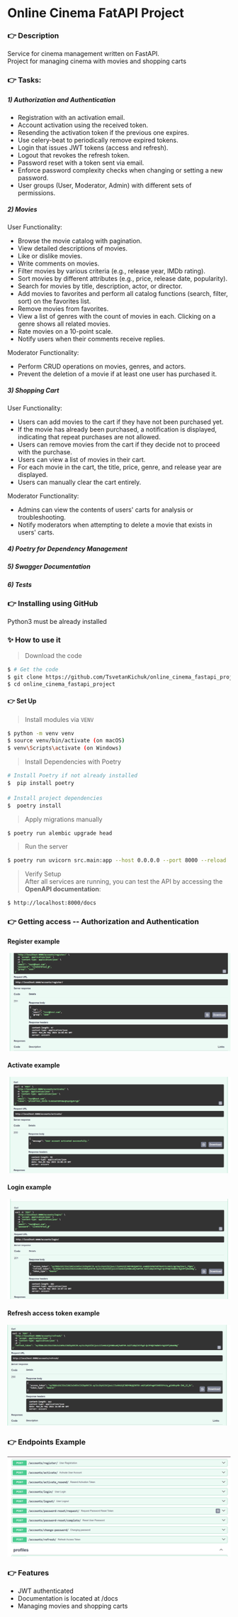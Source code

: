 ﻿# Online Cinema FatAPI Project

### 👉 Description

Service for cinema management written on FastAPI.  
Project for managing cinema with movies and shopping carts

### 👉 Tasks:
##### 1) Authorization and Authentication

* Registration with an activation email.
* Account activation using the received token.
* Resending the activation token if the previous one expires.
* Use celery-beat to periodically remove expired tokens.
* Login that issues JWT tokens (access and refresh).
* Logout that revokes the refresh token.
* Password reset with a token sent via email.
* Enforce password complexity checks when changing or setting a new password.
* User groups (User, Moderator, Admin) with different sets of permissions.

##### 2) Movies

User Functionality:
* Browse the movie catalog with pagination.
* View detailed descriptions of movies.
* Like or dislike movies.
* Write comments on movies.
* Filter movies by various criteria (e.g., release year, IMDb rating).
* Sort movies by different attributes (e.g., price, release date, popularity).
* Search for movies by title, description, actor, or director.
* Add movies to favorites and perform all catalog functions (search, filter, sort) on the favorites list.
* Remove movies from favorites.
* View a list of genres with the count of movies in each. Clicking on a genre shows all related movies.
* Rate movies on a 10-point scale.
* Notify users when their comments receive replies.

Moderator Functionality:
* Perform CRUD operations on movies, genres, and actors.
* Prevent the deletion of a movie if at least one user has purchased it.

##### 3) Shopping Cart

User Functionality:
* Users can add movies to the cart if they have not been purchased yet.
* If the movie has already been purchased, a notification is displayed,
indicating that repeat purchases are not allowed.
* Users can remove movies from the cart if they decide not to proceed with the purchase.
* Users can view a list of movies in their cart.
* For each movie in the cart, the title, price, genre, and release year are displayed.
* Users can manually clear the cart entirely.

Moderator Functionality:
* Admins can view the contents of users' carts for analysis or troubleshooting.
* Notify moderators when attempting to delete a movie that exists in users' carts.

##### 4) Poetry for Dependency Management
##### 5) Swagger Documentation
##### 6) Tests

### 👉 Installing using GitHub

Python3 must be already installed

### ✨ How to use it

> Download the code 

```bash
$ # Get the code
$ git clone https://github.com/TsvetanKichuk/online_cinema_fastapi_project
$ cd online_cinema_fastapi_project
```

#### 👉 Set Up

> Install modules via `VENV`

```bash
$ python -m venv venv
$ source venv/bin/activate (on macOS)
$ venv\Scripts\activate (on Windows)
```

> Install Dependencies with Poetry

```bash
# Install Poetry if not already installed
$  pip install poetry

# Install project dependencies
$  poetry install
```

> Apply migrations manually

```bash
$ poetry run alembic upgrade head
```

> Run the server

```bash
$ poetry run uvicorn src.main:app --host 0.0.0.0 --port 8000 --reload
```

> Verify Setup      
After all services are running, you can test the API by accessing the **OpenAPI documentation**:

```bash
$ http://localhost:8000/docs
```

### 👉 Getting access -- Authorization and Authentication

#### Register example
![Register Example Success](src/media/register_succes.png)
#### Activate example
![Activate Example Success](src/media/activate_success.png)
#### Login example
![Login Example Success](src/media/login_success.png)
#### Refresh access token example
![Refresh Access Token Example Success](src/media/refresh_token_success.png)

### 👉 Endpoints Example
![Endpoints Example](src/media/endpoints_example.png)

### 👉 Features

* JWT authenticated
* Documentation is located at /docs
* Managing movies and shopping carts

